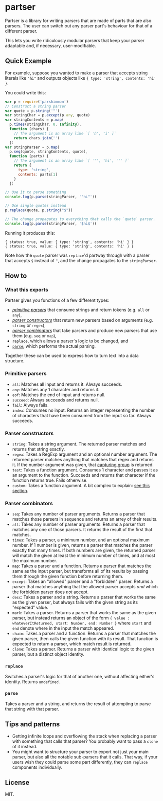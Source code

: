 # partser

Partser is a library for writing parsers that are made of parts that are also
parsers.  The user can switch out any parser part's behaviour for that of a
different parser.

This lets you write ridiculously modular parsers that keep your parser
adaptable and, if necessary, user-modifiable.

## Quick Example

For example, suppose you wanted to make a parser that accepts string literals
like `"hi"` and outputs objects like `{ type: 'string', contents: 'hi' }`.

You could write this:

<!-- !test program
# Change the first line to the correct import, and strip the final newline.
sed '1s/.*/var p = require(".\\/index");/' \
| node \
| head -c -1 -->

<!-- !test in quick example -->

``` js
var p = require('parshimmon')
// Construct a string parser
var quote = p.string('"')
var stringChar = p.except(p.any, quote)
var stringContents = p.map(
  p.times(stringChar, 0, Infinity),
  function (chars) {
    // The argument is an array like `[ 'h', 'i' ]`
    return chars.join('')
  })
var stringParser = p.map(
  p.seq(quote, stringContents, quote),
  function (parts) {
    // The argument is an array like `[ '"', 'hi', '"' ]`
    return {
      type: 'string',
      contents: parts[1]
    }
  })

// Use it to parse something
console.log(p.parse(stringParser, '"hi"'))

// Use single quotes instead
p.replace(quote, p.string("$"))

// The change propagates to everything that calls the `quote` parser.
console.log(p.parse(stringParser, '$hi$'))
```

Running it produces this:

<!-- !test out quick example -->

```
{ status: true, value: { type: 'string', contents: 'hi' } }
{ status: true, value: { type: 'string', contents: 'hi' } }
```

Note how the `quote` parser was `replace`'d partway through with a parser that
accepts `$` instead of `"`, and the change propagates to the `stringParser`.

## How to

### What this exports

Partser gives you functions of a few different types:

 - [*primitive parsers*](#primitive-parsers) that consume strings and return
   tokens (e.g. `all` or `any`),
 - [*parser constructors*](#parser-constructors) that return new parsers based
   on arguments (e.g.  `string` or `regex`),
 - [*oarser combinators*](#parser-combinators) that take parsers and produce
   new parsers that use them (e.g.  `seq` or `map`),
 - [`replace`](#replace), which allows a parser's logic to be changed, and
 - [`parse`](#parse), which performs the actual parsing.

Together these can be used to express how to turn text into a data structure.

### Primitive parsers

 - `all`: Matches all input and returns it.  Always succeeds.
 - `any`: Matches any 1 character and returns it.
 - `eof`: Matches the end of input and returns null.
 - `succeed`: Always succeeds and returns null.
 - `fail`: Always fails.
 - `index`: Consumes no input.  Returns an integer representing the number of
   characters that have been consumed from the input so far.  Always succeeds.

### Parser constructors

 - `string`: Takes a string argument.  The returned parser matches and returns
   that string exactly.
 - `regex`: Takes a RegExp argument and an optional number argument.  The
   returned parser matches anything that matches that regex and returns it.  If
   the number argument was given, that [capturing
   group](https://developer.mozilla.org/en-US/docs/Web/JavaScript/Reference/Global_Objects/RegExp#grouping-back-references)
   is returned.
 - `test`: Takes a function argument.  Consumes 1 character and passes it as an
   argument to the function.  Succeeds and returns that character if the
   function returns true. Fails otherwise.
 - `custom`: Takes a function argument.  A bit complex to explain: [see this
   section](#defining-custom-primitive-parsers).

### Parser combinators

 - `seq`: Takes any number of parser arguments.  Returns a parser that matches
   those parsers in sequence and returns an arrey of their results.
 - `alt`: Takes any number of parser arguments.  Returns a parser that matches
   any one of those parsers.  It returns the result of the first that matches.
 - `times`: Takes a parser, a minimum number, and an optional maximum number.
   If 1 number is given, returns a parser that matches the parser exactly that
   many times.  If both numbers are given, the returned parser will match the
   given at least the minimum number of times, and at most the maximum number.
 - `map`: Takes a parser and a function.  Returns a parser that matches the
   same as the input parser, but transforms all of its results by passing them
   through the given function before returning them.
 - `except`: Takes an "allowed" parser and a "forbidden" parser.  Returns a
   parser that matches anything that the allowed parser accepts *and* which the
   forbidden parser does *not* accept.
 - `desc`: Takes a parser and a string.  Returns a parser that works the same
   as the given parser, but always fails with the given string as its
   "expected" value.
 - `mark`: Takes a parser.  Returns a parser that works the same as the given
   parser, but instead returns an object of the form `{ value :
   whateverItReturned, start: Number, end: Number }` where `start` and `end`
   denote where in the input the match appeared.
 - `chain`: Takes a parser and a function.  Returns a parser that matches the
   given parser, then calls the given function with its result.  That function
   is expected to return a parser, which match result is returned.
 - `clone`: Takes a parser.  Returns a parser with identical logic to the given
   parser, but a distinct object identity.

### `replace`

Switches a parser's logic for that of another one, without affecting either's
identity.  Returns `undefined`.

### `parse`

Takes a parser and a string, and returns the result of attempting to parse that
string with that parser.

## Tips and patterns

 - Getting infinite loops and overflowing the stack when replacing a parser
   with something that calls that parser?  You probably want to pass a `clone`
   of it instead.
 - You might want to structure your parser to export not just your main parser,
   but also all the notable sub-parsers that it calls.  That way, if your users
   wish they could parse some part differently, they can `replace` components
   individually.

## License

MIT.
